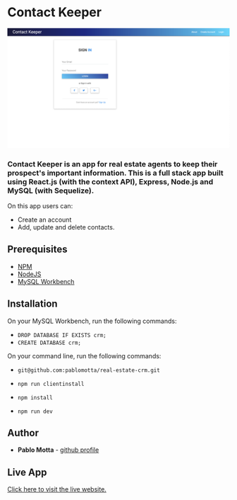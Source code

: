 # Contact Keeper

![App Logo](client/img/crm.png)

### Contact Keeper is an app for real estate agents to keep their prospect's important information. This is a full stack app built using React.js (with the context API), Express, Node.js and MySQL (with Sequelize).

On this app users can:

-   Create an account
-   Add, update and delete contacts.

## Prerequisites

-   [NPM](https://www.npmjs.com/get-npm)
-   [NodeJS](https://nodejs.org/en/)
-   [MySQL Workbench](https://www.mysql.com/products/workbench/)

## Installation

On your MySQL Workbench, run the following commands:

-   `DROP DATABASE IF EXISTS crm;`
-   `CREATE DATABASE crm;`

On your command line, run the following commands:

-   `git@github.com:pablomotta/real-estate-crm.git`

-   `npm run clientinstall`

-   `npm install`

-   `npm run dev`

## Author

-   **Pablo Motta** - [github profile](https://github.com/pablomotta)

## Live App

[Click here to visit the live website.](http://itaintmuchbutitshonestwork.com/)
